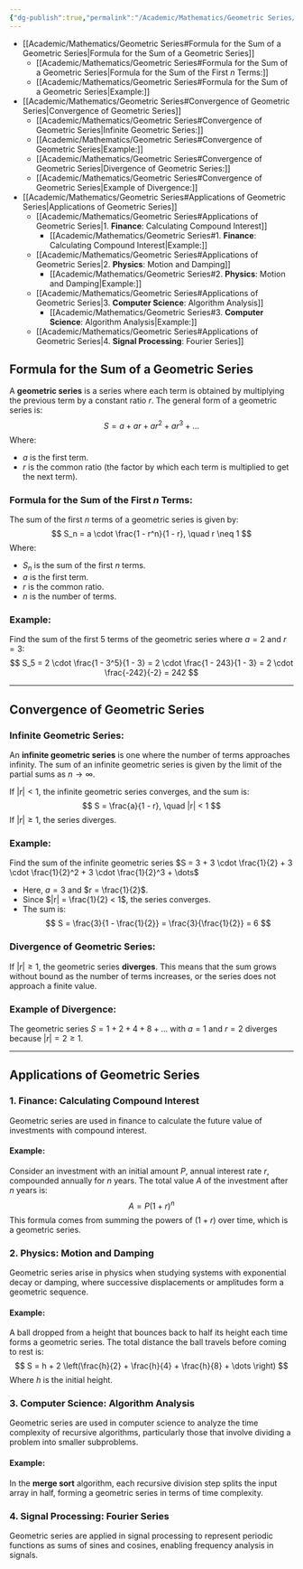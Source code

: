 ```yaml
---
{"dg-publish":true,"permalink":"/Academic/Mathematics/Geometric Series/"}
---
```


- [[Academic/Mathematics/Geometric Series#Formula for the Sum of a Geometric Series\|Formula for the Sum of a Geometric Series]]
	- [[Academic/Mathematics/Geometric Series#Formula for the Sum of a Geometric Series\|Formula for the Sum of the First $n$ Terms:]]
	- [[Academic/Mathematics/Geometric Series#Formula for the Sum of a Geometric Series\|Example:]]
- [[Academic/Mathematics/Geometric Series#Convergence of Geometric Series\|Convergence of Geometric Series]]
	- [[Academic/Mathematics/Geometric Series#Convergence of Geometric Series\|Infinite Geometric Series:]]
	- [[Academic/Mathematics/Geometric Series#Convergence of Geometric Series\|Example:]]
	- [[Academic/Mathematics/Geometric Series#Convergence of Geometric Series\|Divergence of Geometric Series:]]
	- [[Academic/Mathematics/Geometric Series#Convergence of Geometric Series\|Example of Divergence:]]
- [[Academic/Mathematics/Geometric Series#Applications of Geometric Series\|Applications of Geometric Series]]
	- [[Academic/Mathematics/Geometric Series#Applications of Geometric Series\|1. **Finance**: Calculating Compound Interest]]
		- [[Academic/Mathematics/Geometric Series#1. **Finance**: Calculating Compound Interest\|Example:]]
	- [[Academic/Mathematics/Geometric Series#Applications of Geometric Series\|2. **Physics**: Motion and Damping]]
		- [[Academic/Mathematics/Geometric Series#2. **Physics**: Motion and Damping\|Example:]]
	- [[Academic/Mathematics/Geometric Series#Applications of Geometric Series\|3. **Computer Science**: Algorithm Analysis]]
		- [[Academic/Mathematics/Geometric Series#3. **Computer Science**: Algorithm Analysis\|Example:]]
	- [[Academic/Mathematics/Geometric Series#Applications of Geometric Series\|4. **Signal Processing**: Fourier Series]]

## Formula for the Sum of a Geometric Series

A **geometric series** is a series where each term is obtained by multiplying the previous term by a constant ratio $r$. The general form of a geometric series is:
$$
S = a + ar + ar^2 + ar^3 + \dots
$$
Where:
- $a$ is the first term.
- $r$ is the common ratio (the factor by which each term is multiplied to get the next term).

### Formula for the Sum of the First $n$ Terms:
The sum of the first $n$ terms of a geometric series is given by:
$$
S_n = a \cdot \frac{1 - r^n}{1 - r}, \quad r \neq 1
$$
Where:
- $S_n$ is the sum of the first $n$ terms.
- $a$ is the first term.
- $r$ is the common ratio.
- $n$ is the number of terms.

### Example:
Find the sum of the first 5 terms of the geometric series where $a = 2$ and $r = 3$:
$$
S_5 = 2 \cdot \frac{1 - 3^5}{1 - 3} = 2 \cdot \frac{1 - 243}{1 - 3} = 2 \cdot \frac{-242}{-2} = 242
$$

---

## Convergence of Geometric Series

### Infinite Geometric Series:
An **infinite geometric series** is one where the number of terms approaches infinity. The sum of an infinite geometric series is given by the limit of the partial sums as $n \to \infty$.

If $|r| < 1$, the infinite geometric series converges, and the sum is:
$$
S = \frac{a}{1 - r}, \quad |r| < 1
$$
If $|r| \geq 1$, the series diverges.

### Example:
Find the sum of the infinite geometric series $S = 3 + 3 \cdot \frac{1}{2} + 3 \cdot \frac{1}{2}^2 + 3 \cdot \frac{1}{2}^3 + \dots$
- Here, $a = 3$ and $r = \frac{1}{2}$.
- Since $|r| = \frac{1}{2} < 1$, the series converges.
- The sum is:
$$
S = \frac{3}{1 - \frac{1}{2}} = \frac{3}{\frac{1}{2}} = 6
$$

### Divergence of Geometric Series:
If $|r| \geq 1$, the geometric series **diverges**. This means that the sum grows without bound as the number of terms increases, or the series does not approach a finite value.

### Example of Divergence:
The geometric series $S = 1 + 2 + 4 + 8 + \dots$ with $a = 1$ and $r = 2$ diverges because $|r| = 2 \geq 1$.

---

## Applications of Geometric Series

### 1. **Finance**: Calculating Compound Interest
Geometric series are used in finance to calculate the future value of investments with compound interest.

#### Example:
Consider an investment with an initial amount $P$, annual interest rate $r$, compounded annually for $n$ years. The total value $A$ of the investment after $n$ years is:
$$
A = P(1 + r)^n
$$
This formula comes from summing the powers of $(1 + r)$ over time, which is a geometric series.

### 2. **Physics**: Motion and Damping
Geometric series arise in physics when studying systems with exponential decay or damping, where successive displacements or amplitudes form a geometric sequence.

#### Example:
A ball dropped from a height that bounces back to half its height each time forms a geometric series. The total distance the ball travels before coming to rest is:
$$
S = h + 2 \left(\frac{h}{2} + \frac{h}{4} + \frac{h}{8} + \dots \right)
$$
Where $h$ is the initial height.

### 3. **Computer Science**: Algorithm Analysis
Geometric series are used in computer science to analyze the time complexity of recursive algorithms, particularly those that involve dividing a problem into smaller subproblems.

#### Example:
In the **merge sort** algorithm, each recursive division step splits the input array in half, forming a geometric series in terms of time complexity.

### 4. **Signal Processing**: Fourier Series
Geometric series are applied in signal processing to represent periodic functions as sums of sines and cosines, enabling frequency analysis in signals.

